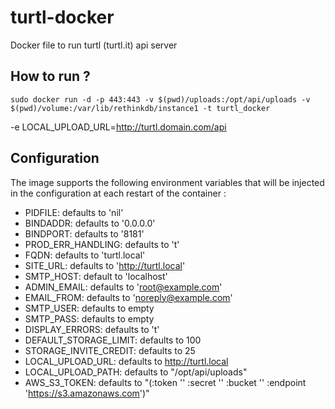 # turtl-docker

Docker file to run turtl (turtl.it) api server

## How to run ?

```
sudo docker run -d -p 443:443 -v $(pwd)/uploads:/opt/api/uploads -v $(pwd)/volume:/var/lib/rethinkdb/instance1 -t turtl_docker
```

-e LOCAL_UPLOAD_URL=http://turtl.domain.com/api

## Configuration

The image supports the following environment variables that will be injected in the configuration at each restart of the container :

- PIDFILE: defaults to 'nil'
- BINDADDR: defaults to '0.0.0.0'
- BINDPORT: defaults to '8181'
- PROD_ERR_HANDLING: defaults to 't'
- FQDN: defaults to 'turtl.local'
- SITE_URL: defaults to 'http://turtl.local'
- SMTP_HOST: default to 'localhost'
- ADMIN_EMAIL: defaults to 'root@example.com'
- EMAIL_FROM: defaults to 'noreply@example.com'
- SMTP_USER: defaults to empty
- SMTP_PASS: defaults to empty
- DISPLAY_ERRORS: defaults to 't'
- DEFAULT_STORAGE_LIMIT: defaults to 100
- STORAGE_INVITE_CREDIT: defaults to 25
- LOCAL_UPLOAD_URL: defaults to http://turtl.local
- LOCAL_UPLOAD_PATH: defaults to "/opt/api/uploads"
- AWS_S3_TOKEN: defaults to "(:token ''
                              :secret ''
                              :bucket ''
                              :endpoint 'https://s3.amazonaws.com')"
